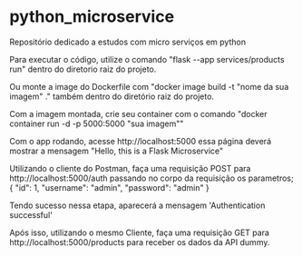 # python_microservice
Repositório dedicado a estudos com micro serviços em python

Para executar o código, utilize o comando "flask --app services/products run" dentro do diretorio raiz do projeto.

Ou monte a image do Dockerfile com "docker image build -t "nome da sua imagem" ." também dentro do diretório raiz do projeto.

Com a imagem montada, crie seu container com o comando "docker container run -d -p 5000:5000 "sua imagem""

Com o app rodando, acesse http://localhost:5000 essa página deverá mostrar a mensagem "Hello, this is a Flask Microservice"

Utilizando o cliente do Postman, faça uma requisição POST para http://localhost:5000/auth passando no corpo da requisição os parametros;
{
    "id": 1,
    "username": "admin",
    "password": "admin"
}

Tendo sucesso nessa etapa, aparecerá a mensagem 'Authentication successful'

Após isso, utilizando o mesmo Cliente, faça uma requisição GET para http://localhost:5000/products para receber os dados da API dummy.
